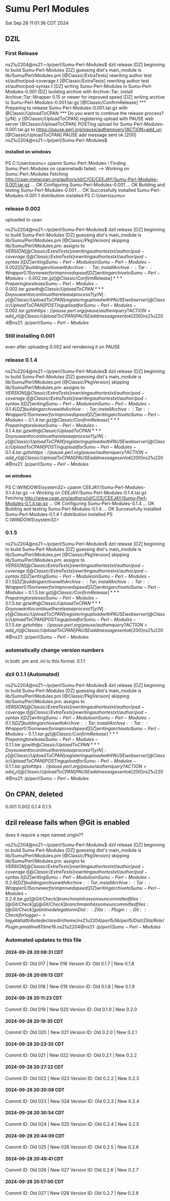 # Sumu Perl Modules 

Sat Sep 28 11:01:36 CDT 2024

## DZIL

### First Release 

ns21u2204@ns21:~/p/perl/Sumu-Perl-Modules$ dzil release
[DZ] beginning to build Sumu-Perl-Modules
[DZ] guessing dist's main_module is lib/Sumu/Perl/Modules.pm
[@Classic/ExtraTests] rewriting author test xt/author/pod-coverage.t
[@Classic/ExtraTests] rewriting author test xt/author/pod-syntax.t
[DZ] writing Sumu-Perl-Modules in Sumu-Perl-Modules-0.001
[DZ] building archive with Archive::Tar; install Archive::Tar::Wrapper 0.15 or newer for improved speed
[DZ] writing archive to Sumu-Perl-Modules-0.001.tar.gz
[@Classic/ConfirmRelease] *** Preparing to release Sumu-Perl-Modules-0.001.tar.gz with @Classic/UploadToCPAN ***
Do you want to continue the release process? [y/N]: y
[@Classic/UploadToCPAN] registering upload with PAUSE web server
[@Classic/UploadToCPAN] POSTing upload for Sumu-Perl-Modules-0.001.tar.gz to https://pause.perl.org/pause/authenquery?ACTION=add_uri
[@Classic/UploadToCPAN] PAUSE add message sent ok [200]
ns21u2204@ns21:~/p/perl/Sumu-Perl-Modules$

#### installed on windows 

PS C:\Users\sumu> cpanm Sumu::Perl::Modules
! Finding Sumu::Perl::Modules on cpanmetadb failed.
--> Working on Sumu::Perl::Modules
Fetching http://cpan.metacpan.org/authors/id/C/CE/CEEJAY/Sumu-Perl-Modules-0.001.tar.gz ... OK
Configuring Sumu-Perl-Modules-0.001 ... OK
Building and testing Sumu-Perl-Modules-0.001 ... OK
Successfully installed Sumu-Perl-Modules-0.001
1 distribution installed
PS C:\Users\sumu>

### release 0.002 

uploaded to cpan


ns21u2204@ns21:~/p/perl/Sumu-Perl-Modules$ dzil release
[DZ] beginning to build Sumu-Perl-Modules
[DZ] guessing dist's main_module is lib/Sumu/Perl/Modules.pm
[@Classic/PkgVersion] skipping lib/Sumu/Perl/Modules.pm: assigns to $VERSION
[@Classic/ExtraTests] rewriting author test xt/author/pod-coverage.t
[@Classic/ExtraTests] rewriting author test xt/author/pod-syntax.t
[DZ] writing Sumu-Perl-Modules in Sumu-Perl-Modules-0.002
[DZ] building archive with Archive::Tar; install Archive::Tar::Wrapper 0.15 or newer for improved speed
[DZ] writing archive to Sumu-Perl-Modules-0.002.tar.gz
[@Classic/ConfirmRelease] *** Preparing to release Sumu-Perl-Modules-0.002.tar.gz with @Classic/UploadToCPAN ***
Do you want to continue the release process? [y/N]: y
[@Classic/UploadToCPAN] registering upload with PAUSE web server
[@Classic/UploadToCPAN] POSTing upload for Sumu-Perl-Modules-0.002.tar.gz to https://pause.perl.org/pause/authenquery?ACTION=add_uri
[@Classic/UploadToCPAN] PAUSE add message sent ok [200]
ns21u2204@ns21:~/p/perl/Sumu-Perl-Modules$

### Still installing 0.001 

even after uploading 0.002 and reindexing it on PAUSE

### release 0.1.4

ns21u2204@ns21:~/p/perl/Sumu-Perl-Modules$ dzil release
[DZ] beginning to build Sumu-Perl-Modules
[DZ] guessing dist's main_module is lib/Sumu/Perl/Modules.pm
[@Classic/PkgVersion] skipping lib/Sumu/Perl/Modules.pm: assigns to $VERSION
[@Classic/ExtraTests] rewriting author test xt/author/pod-coverage.t
[@Classic/ExtraTests] rewriting author test xt/author/pod-syntax.t
[DZ] writing Sumu-Perl-Modules in Sumu-Perl-Modules-0.1.4
[DZ] building archive with Archive::Tar; install Archive::Tar::Wrapper 0.15 or newer for improved speed
[DZ] writing archive to Sumu-Perl-Modules-0.1.4.tar.gz
[@Classic/ConfirmRelease] *** Preparing to release Sumu-Perl-Modules-0.1.4.tar.gz with @Classic/UploadToCPAN ***
Do you want to continue the release process? [y/N]: y
[@Classic/UploadToCPAN] registering upload with PAUSE web server
[@Classic/UploadToCPAN] POSTing upload for Sumu-Perl-Modules-0.1.4.tar.gz to https://pause.perl.org/pause/authenquery?ACTION=add_uri
[@Classic/UploadToCPAN] PAUSE add message sent ok [200]
ns21u2204@ns21:~/p/perl/Sumu-Perl-Modules$


#### on windows 

PS C:\WINDOWS\system32> cpanm CEEJAY/Sumu-Perl-Modules-0.1.4.tar.gz                                                     --> Working on CEEJAY/Sumu-Perl-Modules-0.1.4.tar.gz                                                                    Fetching http://www.cpan.org/authors/id/C/CE/CEEJAY/Sumu-Perl-Modules-0.1.4.tar.gz ... OK                               Configuring Sumu-Perl-Modules-0.1.4 ... OK                                                                              Building and testing Sumu-Perl-Modules-0.1.4 ... OK                                                                     Successfully installed Sumu-Perl-Modules-0.1.4                                                                          1 distribution installed                                                                                                PS C:\WINDOWS\system32> 

### 0.1.5

ns21u2204@ns21:~/p/perl/Sumu-Perl-Modules$ dzil release
[DZ] beginning to build Sumu-Perl-Modules
[DZ] guessing dist's main_module is lib/Sumu/Perl/Modules.pm
[@Classic/PkgVersion] skipping lib/Sumu/Perl/Modules.pm: assigns to $VERSION
[@Classic/ExtraTests] rewriting author test xt/author/pod-coverage.t
[@Classic/ExtraTests] rewriting author test xt/author/pod-syntax.t
[DZ] writing Sumu-Perl-Modules in Sumu-Perl-Modules-0.1.5
[DZ] building archive with Archive::Tar; install Archive::Tar::Wrapper 0.15 or newer for improved speed
[DZ] writing archive to Sumu-Perl-Modules-0.1.5.tar.gz
[@Classic/ConfirmRelease] *** Preparing to release Sumu-Perl-Modules-0.1.5.tar.gz with @Classic/UploadToCPAN ***
Do you want to continue the release process? [y/N]: y
[@Classic/UploadToCPAN] registering upload with PAUSE web server
[@Classic/UploadToCPAN] POSTing upload for Sumu-Perl-Modules-0.1.5.tar.gz to https://pause.perl.org/pause/authenquery?ACTION=add_uri
[@Classic/UploadToCPAN] PAUSE add message sent ok [200]
ns21u2204@ns21:~/p/perl/Sumu-Perl-Modules$

### automatically change version numbers

in both .pm and .ini to this format: 0.1.1

### dzil 0.1.1 (Automated)

ns21u2204@ns21:~/p/perl/Sumu-Perl-Modules$ dzil release
[DZ] beginning to build Sumu-Perl-Modules
[DZ] guessing dist's main_module is lib/Sumu/Perl/Modules.pm
[@Classic/PkgVersion] skipping lib/Sumu/Perl/Modules.pm: assigns to $VERSION
[@Classic/ExtraTests] rewriting author test xt/author/pod-coverage.t
[@Classic/ExtraTests] rewriting author test xt/author/pod-syntax.t
[DZ] writing Sumu-Perl-Modules in Sumu-Perl-Modules-0.1.1
[DZ] building archive with Archive::Tar; install Archive::Tar::Wrapper 0.15 or newer for improved speed
[DZ] writing archive to Sumu-Perl-Modules-0.1.1.tar.gz
[@Classic/ConfirmRelease] *** Preparing to release Sumu-Perl-Modules-0.1.1.tar.gz with @Classic/UploadToCPAN ***
Do you want to continue the release process? [y/N]: y
[@Classic/UploadToCPAN] registering upload with PAUSE web server
[@Classic/UploadToCPAN] POSTing upload for Sumu-Perl-Modules-0.1.1.tar.gz to https://pause.perl.org/pause/authenquery?ACTION=add_uri
[@Classic/UploadToCPAN] PAUSE add message sent ok [200]
ns21u2204@ns21:~/p/perl/Sumu-Perl-Modules$

## On CPAN, deleted 

0.001
0.002
0.1.4
0.1.5

## dzil release fails when @Git is enabled

does it require a repo named origin??

ns21u2204@ns21:~/p/perl/Sumu-Perl-Modules$ dzil release
[DZ] beginning to build Sumu-Perl-Modules
[DZ] guessing dist's main_module is lib/Sumu/Perl/Modules.pm
[@Classic/PkgVersion] skipping lib/Sumu/Perl/Modules.pm: assigns to $VERSION
[@Classic/ExtraTests] rewriting author test xt/author/pod-coverage.t
[@Classic/ExtraTests] rewriting author test xt/author/pod-syntax.t
[DZ] writing Sumu-Perl-Modules in Sumu-Perl-Modules-0.2.6
[DZ] building archive with Archive::Tar; install Archive::Tar::Wrapper 0.15 or newer for improved speed
[DZ] writing archive to Sumu-Perl-Modules-0.2.6.tar.gz
[@Git/Check] branch main has some uncommitted files:
[@Git/Check]    g
[@Git/Check] branch main has some uncommitted files:
[@Git/Check]    g at inline delegation in Dist::Zilla::Plugin::Git::Check for logger->log_fatal (attribute declared in /home/ns21u2204/perl5/lib/perl5/Dist/Zilla/Role/Plugin.pm at line 61) line 18.
ns21u2204@ns21:~/p/perl/Sumu-Perl-Modules$


### Automated updates to this file 

#### 2024-09-28 20:08:31 CDT

Commit ID: Old 017 | New 018
Version ID: Old 0.1.7 | New 0.1.8


#### 2024-09-28 20:09:13 CDT

Commit ID: Old 018 | New 019
Version ID: Old 0.1.8 | New 0.1.9


#### 2024-09-28 20:11:23 CDT

Commit ID: Old 019 | New 020
Version ID: Old 0.1.9 | New 0.2.0


#### 2024-09-28 20:19:35 CDT

Commit ID: Old 020 | New 021
Version ID: Old 0.2.0 | New 0.2.1


#### 2024-09-28 20:23:35 CDT

Commit ID: Old 021 | New 022
Version ID: Old 0.2.1 | New 0.2.2


#### 2024-09-28 20:27:22 CDT

Commit ID: Old 022 | New 023
Version ID: Old 0.2.2 | New 0.2.3


#### 2024-09-28 20:30:08 CDT

Commit ID: Old 023 | New 024
Version ID: Old 0.2.3 | New 0.2.4


#### 2024-09-28 20:30:54 CDT

Commit ID: Old 024 | New 025
Version ID: Old 0.2.4 | New 0.2.5


#### 2024-09-28 20:44:09 CDT

Commit ID: Old 025 | New 026
Version ID: Old 0.2.5 | New 0.2.6


#### 2024-09-28 20:49:41 CDT

Commit ID: Old 026 | New 027
Version ID: Old 0.2.6 | New 0.2.7


#### 2024-09-28 20:57:00 CDT

Commit ID: Old 027 | New 028
Version ID: Old 0.2.7 | New 0.2.8


